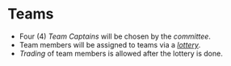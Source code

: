 # Teams

- Four (4) _Team Captains_ will be chosen by the _committee_.
- Team members will be assigned to teams via a [_lottery_](https://wheelofnames.com/).
- _Trading_ of team members is allowed after the lottery is done.
